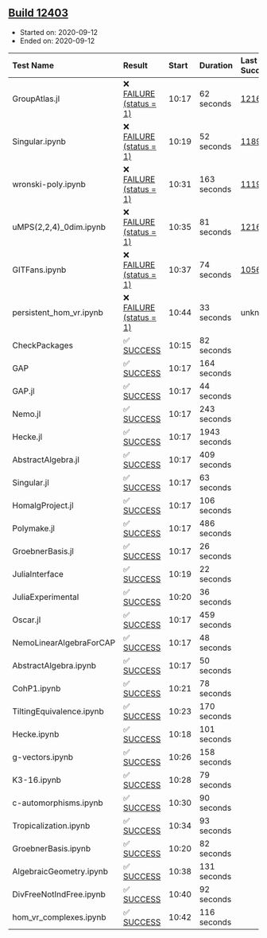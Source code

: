 ## [Build 12403](https://oscarci.mathematik.uni-kl.de/job/oscar/12403/)

* Started on: 2020-09-12
* Ended on: 2020-09-12

| Test Name    | Result | Start | Duration | Last Success | First Failure |
|:-------------|:-------|:------|:---------|:-------------|:--------------|
| GroupAtlas.jl | ❌ [FAILURE (status = 1)](https://oscarci.mathematik.uni-kl.de/job/oscar/12403/artifact/logs/build-12403/GroupAtlas.jl.log) | 10:17 | 62 seconds | [12167](https://oscarci.mathematik.uni-kl.de/job/oscar/12167/) | [12168](https://oscarci.mathematik.uni-kl.de/job/oscar/12168/) |
| Singular.ipynb | ❌ [FAILURE (status = 1)](https://oscarci.mathematik.uni-kl.de/job/oscar/12403/artifact/logs/build-12403/Singular.ipynb.log) | 10:19 | 52 seconds | [11893](https://oscarci.mathematik.uni-kl.de/job/oscar/11893/) | [11894](https://oscarci.mathematik.uni-kl.de/job/oscar/11894/) |
| wronski-poly.ipynb | ❌ [FAILURE (status = 1)](https://oscarci.mathematik.uni-kl.de/job/oscar/12403/artifact/logs/build-12403/wronski-poly.ipynb.log) | 10:31 | 163 seconds | [11192](https://oscarci.mathematik.uni-kl.de/job/oscar/11192/) | [11193](https://oscarci.mathematik.uni-kl.de/job/oscar/11193/) |
| uMPS(2,2,4)_0dim.ipynb | ❌ [FAILURE (status = 1)](https://oscarci.mathematik.uni-kl.de/job/oscar/12403/artifact/logs/build-12403/uMPS-2-2-4-_0dim.ipynb.log) | 10:35 | 81 seconds | [12167](https://oscarci.mathematik.uni-kl.de/job/oscar/12167/) | [12168](https://oscarci.mathematik.uni-kl.de/job/oscar/12168/) |
| GITFans.ipynb | ❌ [FAILURE (status = 1)](https://oscarci.mathematik.uni-kl.de/job/oscar/12403/artifact/logs/build-12403/GITFans.ipynb.log) | 10:37 | 74 seconds | [10566](https://oscarci.mathematik.uni-kl.de/job/oscar/10566/) | [10567](https://oscarci.mathematik.uni-kl.de/job/oscar/10567/) |
| persistent_hom_vr.ipynb | ❌ [FAILURE (status = 1)](https://oscarci.mathematik.uni-kl.de/job/oscar/12403/artifact/logs/build-12403/persistent_hom_vr.ipynb.log) | 10:44 | 33 seconds | unknown | unknown |
| CheckPackages | ✅ [SUCCESS](https://oscarci.mathematik.uni-kl.de/job/oscar/12403/artifact/logs/build-12403/CheckPackages.log) | 10:15 | 82 seconds |  |  |
| GAP | ✅ [SUCCESS](https://oscarci.mathematik.uni-kl.de/job/oscar/12403/artifact/logs/build-12403/GAP.log) | 10:17 | 164 seconds |  |  |
| GAP.jl | ✅ [SUCCESS](https://oscarci.mathematik.uni-kl.de/job/oscar/12403/artifact/logs/build-12403/GAP.jl.log) | 10:17 | 44 seconds |  |  |
| Nemo.jl | ✅ [SUCCESS](https://oscarci.mathematik.uni-kl.de/job/oscar/12403/artifact/logs/build-12403/Nemo.jl.log) | 10:17 | 243 seconds |  |  |
| Hecke.jl | ✅ [SUCCESS](https://oscarci.mathematik.uni-kl.de/job/oscar/12403/artifact/logs/build-12403/Hecke.jl.log) | 10:17 | 1943 seconds |  |  |
| AbstractAlgebra.jl | ✅ [SUCCESS](https://oscarci.mathematik.uni-kl.de/job/oscar/12403/artifact/logs/build-12403/AbstractAlgebra.jl.log) | 10:17 | 409 seconds |  |  |
| Singular.jl | ✅ [SUCCESS](https://oscarci.mathematik.uni-kl.de/job/oscar/12403/artifact/logs/build-12403/Singular.jl.log) | 10:17 | 63 seconds |  |  |
| HomalgProject.jl | ✅ [SUCCESS](https://oscarci.mathematik.uni-kl.de/job/oscar/12403/artifact/logs/build-12403/HomalgProject.jl.log) | 10:17 | 106 seconds |  |  |
| Polymake.jl | ✅ [SUCCESS](https://oscarci.mathematik.uni-kl.de/job/oscar/12403/artifact/logs/build-12403/Polymake.jl.log) | 10:17 | 486 seconds |  |  |
| GroebnerBasis.jl | ✅ [SUCCESS](https://oscarci.mathematik.uni-kl.de/job/oscar/12403/artifact/logs/build-12403/GroebnerBasis.jl.log) | 10:17 | 26 seconds |  |  |
| JuliaInterface | ✅ [SUCCESS](https://oscarci.mathematik.uni-kl.de/job/oscar/12403/artifact/logs/build-12403/JuliaInterface.log) | 10:19 | 22 seconds |  |  |
| JuliaExperimental | ✅ [SUCCESS](https://oscarci.mathematik.uni-kl.de/job/oscar/12403/artifact/logs/build-12403/JuliaExperimental.log) | 10:20 | 36 seconds |  |  |
| Oscar.jl | ✅ [SUCCESS](https://oscarci.mathematik.uni-kl.de/job/oscar/12403/artifact/logs/build-12403/Oscar.jl.log) | 10:17 | 459 seconds |  |  |
| NemoLinearAlgebraForCAP | ✅ [SUCCESS](https://oscarci.mathematik.uni-kl.de/job/oscar/12403/artifact/logs/build-12403/NemoLinearAlgebraForCAP.log) | 10:17 | 48 seconds |  |  |
| AbstractAlgebra.ipynb | ✅ [SUCCESS](https://oscarci.mathematik.uni-kl.de/job/oscar/12403/artifact/logs/build-12403/AbstractAlgebra.ipynb.log) | 10:17 | 50 seconds |  |  |
| CohP1.ipynb | ✅ [SUCCESS](https://oscarci.mathematik.uni-kl.de/job/oscar/12403/artifact/logs/build-12403/CohP1.ipynb.log) | 10:21 | 78 seconds |  |  |
| TiltingEquivalence.ipynb | ✅ [SUCCESS](https://oscarci.mathematik.uni-kl.de/job/oscar/12403/artifact/logs/build-12403/TiltingEquivalence.ipynb.log) | 10:23 | 170 seconds |  |  |
| Hecke.ipynb | ✅ [SUCCESS](https://oscarci.mathematik.uni-kl.de/job/oscar/12403/artifact/logs/build-12403/Hecke.ipynb.log) | 10:18 | 101 seconds |  |  |
| g-vectors.ipynb | ✅ [SUCCESS](https://oscarci.mathematik.uni-kl.de/job/oscar/12403/artifact/logs/build-12403/g-vectors.ipynb.log) | 10:26 | 158 seconds |  |  |
| K3-16.ipynb | ✅ [SUCCESS](https://oscarci.mathematik.uni-kl.de/job/oscar/12403/artifact/logs/build-12403/K3-16.ipynb.log) | 10:28 | 79 seconds |  |  |
| c-automorphisms.ipynb | ✅ [SUCCESS](https://oscarci.mathematik.uni-kl.de/job/oscar/12403/artifact/logs/build-12403/c-automorphisms.ipynb.log) | 10:30 | 90 seconds |  |  |
| Tropicalization.ipynb | ✅ [SUCCESS](https://oscarci.mathematik.uni-kl.de/job/oscar/12403/artifact/logs/build-12403/Tropicalization.ipynb.log) | 10:34 | 93 seconds |  |  |
| GroebnerBasis.ipynb | ✅ [SUCCESS](https://oscarci.mathematik.uni-kl.de/job/oscar/12403/artifact/logs/build-12403/GroebnerBasis.ipynb.log) | 10:20 | 82 seconds |  |  |
| AlgebraicGeometry.ipynb | ✅ [SUCCESS](https://oscarci.mathematik.uni-kl.de/job/oscar/12403/artifact/logs/build-12403/AlgebraicGeometry.ipynb.log) | 10:38 | 131 seconds |  |  |
| DivFreeNotIndFree.ipynb | ✅ [SUCCESS](https://oscarci.mathematik.uni-kl.de/job/oscar/12403/artifact/logs/build-12403/DivFreeNotIndFree.ipynb.log) | 10:40 | 92 seconds |  |  |
| hom_vr_complexes.ipynb | ✅ [SUCCESS](https://oscarci.mathematik.uni-kl.de/job/oscar/12403/artifact/logs/build-12403/hom_vr_complexes.ipynb.log) | 10:42 | 116 seconds |  |  |
